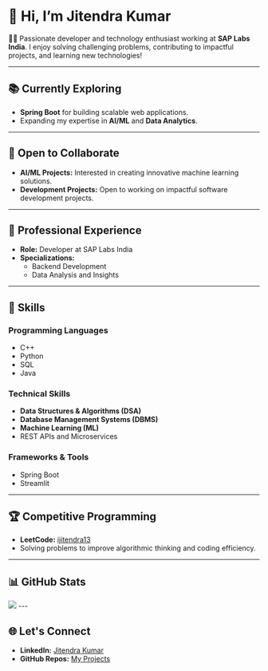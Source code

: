 # 👋 Hi, I’m **Jitendra Kumar**

👨‍💻 Passionate developer and technology enthusiast working at **SAP Labs India**. I enjoy solving challenging problems, contributing to impactful projects, and learning new technologies!  

---

## 📚 Currently Exploring  

- **Spring Boot** for building scalable web applications.  
- Expanding my expertise in **AI/ML** and **Data Analytics**.  

---

## 🤝 Open to Collaborate  

- **AI/ML Projects:** Interested in creating innovative machine learning solutions.  
- **Development Projects:** Open to working on impactful software development projects.  

---

## 💼 Professional Experience  

- **Role:** Developer at SAP Labs India  
- **Specializations:**  
  - Backend Development  
  - Data Analysis and Insights  
---

## 🎯 Skills  

### **Programming Languages**  
- C++  
- Python  
- SQL  
- Java  

### **Technical Skills**  
- **Data Structures & Algorithms (DSA)**  
- **Database Management Systems (DBMS)**  
- **Machine Learning (ML)**  
- REST APIs and Microservices  

### **Frameworks & Tools**  
- Spring Boot  
- Streamlit  

---

## 🏆 Competitive Programming  

- **LeetCode:** [ijitendra13](https://leetcode.com/u/ijitendra13)  
- Solving problems to improve algorithmic thinking and coding efficiency.  

---

## 📊 GitHub Stats  

<img src="https://github-readme-stats.vercel.app/api?username=jitendrakumar13&show_icons=true&title_color=ffffff&icon_color=bb2acf&text_color=daf7dc&bg_color=151515">  
<!-- <img src="https://github-readme-streak-stats.herokuapp.com?user=jitendrakumar13&theme=dark&hide_border=true" alt="GitHub Streak Stats">  
 -->
---

## 🌐 Let's Connect  

- **LinkedIn:** [Jitendra Kumar](https://www.linkedin.com/in/jitendrashah13)  
- **GitHub Repos:** [My Projects](https://github.com/jitendrakumar13)  
